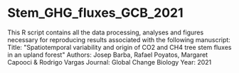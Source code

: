 # Stem_GHG_fluxes_GCB_2021
This R script contains all the data processing, analyses and figures necessary for reproducing results associated with the following manuscript:
Title: "Spatiotemporal variability and origin of CO2 and CH4 tree stem fluxes in an upland forest" 
Authors: Josep Barba, Rafael Poyatos, Margaret Capooci & Rodrigo Vargas
Journal: Global Change Biology
Year: 2021 
